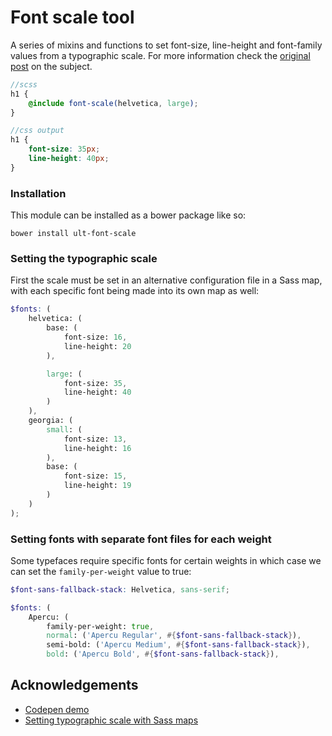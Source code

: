 Font scale tool
================

A series of mixins and functions to set font-size, line-height and font-family values from a typographic scale. For more information check the [original post](http://erskinedesign.com/blog/setting-typographic-scale-with-sass-maps/) on the subject.

```scss
//scss
h1 {
	@include font-scale(helvetica, large);
}

//css output
h1 {
	font-size: 35px;
	line-height: 40px;
}
```

### Installation

This module can be installed as a bower package like so:

```
bower install ult-font-scale
```

### Setting the typographic scale

First the scale must be set in an alternative configuration file in a Sass map, with each specific font being made into its own map as well:

```scss
$fonts: (
    helvetica: (
        base: (
            font-size: 16,
            line-height: 20
        ),

        large: (
        	font-size: 35,
        	line-height: 40
        )
    ),
	georgia: (
		small: (
			font-size: 13,
			line-height: 16
		),
		base: (
			font-size: 15,
			line-height: 19
		)
	)
);
```




### Setting fonts with separate font files for each weight

Some typefaces require specific fonts for certain weights in which case we can set the `family-per-weight` value to true:

```scss
$font-sans-fallback-stack: Helvetica, sans-serif;

$fonts: (
    Apercu: (
        family-per-weight: true,
        normal: ('Apercu Regular', #{$font-sans-fallback-stack}),
        semi-bold: ('Apercu Medium', #{$font-sans-fallback-stack}),
        bold: ('Apercu Bold', #{$font-sans-fallback-stack}),
```

## Acknowledgements

- [Codepen demo](http://codepen.io/erskine/pen/xEqFC)
- [Setting typographic scale with Sass maps](http://erskinedesign.com/blog/setting-typographic-scale-with-sass-maps/)